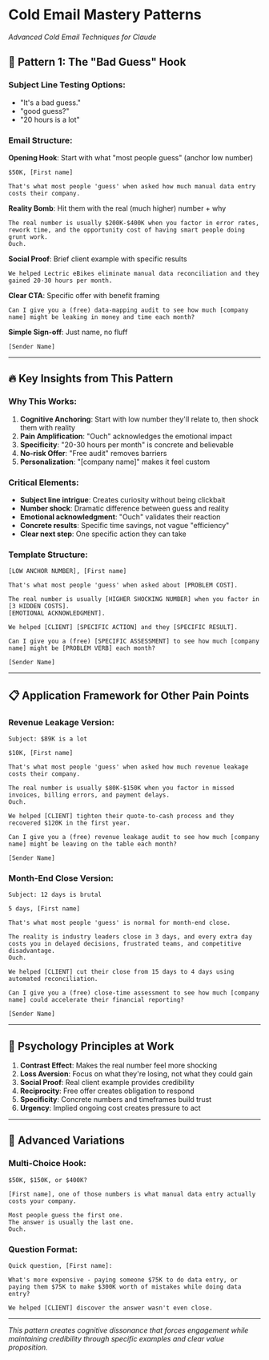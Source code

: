 # Cold Email Mastery Patterns
*Advanced Cold Email Techniques for Claude*

## 🎯 Pattern 1: The "Bad Guess" Hook

### Subject Line Testing Options:
- "It's a bad guess."
- "good guess?"
- "20 hours is a lot"

### Email Structure:

**Opening Hook**: Start with what "most people guess" (anchor low number)
```
$50K, [First name]

That's what most people 'guess' when asked how much manual data entry costs their company.
```

**Reality Bomb**: Hit them with the real (much higher) number + why
```
The real number is usually $200K-$400K when you factor in error rates, rework time, and the opportunity cost of having smart people doing grunt work. 
Ouch.
```

**Social Proof**: Brief client example with specific results
```
We helped Lectric eBikes eliminate manual data reconciliation and they gained 20-30 hours per month.
```

**Clear CTA**: Specific offer with benefit framing
```
Can I give you a (free) data-mapping audit to see how much [company name] might be leaking in money and time each month?
```

**Simple Sign-off**: Just name, no fluff
```
[Sender Name]
```

---

## 🔥 Key Insights from This Pattern

### **Why This Works:**

1. **Cognitive Anchoring**: Start with low number they'll relate to, then shock them with reality
2. **Pain Amplification**: "Ouch" acknowledges the emotional impact
3. **Specificity**: "20-30 hours per month" is concrete and believable
4. **No-risk Offer**: "Free audit" removes barriers
5. **Personalization**: "[company name]" makes it feel custom

### **Critical Elements:**

- **Subject line intrigue**: Creates curiosity without being clickbait
- **Number shock**: Dramatic difference between guess and reality
- **Emotional acknowledgment**: "Ouch" validates their reaction
- **Concrete results**: Specific time savings, not vague "efficiency"
- **Clear next step**: One specific action they can take

### **Template Structure:**
```
[LOW ANCHOR NUMBER], [First name]

That's what most people 'guess' when asked about [PROBLEM COST].

The real number is usually [HIGHER SHOCKING NUMBER] when you factor in [3 HIDDEN COSTS].
[EMOTIONAL ACKNOWLEDGMENT].

We helped [CLIENT] [SPECIFIC ACTION] and they [SPECIFIC RESULT].

Can I give you a (free) [SPECIFIC ASSESSMENT] to see how much [company name] might be [PROBLEM VERB] each month?

[Sender Name]
```

---

## 📋 Application Framework for Other Pain Points

### **Revenue Leakage Version:**
```
Subject: $89K is a lot

$10K, [First name]

That's what most people 'guess' when asked how much revenue leakage costs their company.

The real number is usually $80K-$150K when you factor in missed invoices, billing errors, and payment delays.
Ouch.

We helped [CLIENT] tighten their quote-to-cash process and they recovered $120K in the first year.

Can I give you a (free) revenue leakage audit to see how much [company name] might be leaving on the table each month?

[Sender Name]
```

### **Month-End Close Version:**
```
Subject: 12 days is brutal

5 days, [First name]

That's what most people 'guess' is normal for month-end close.

The reality is industry leaders close in 3 days, and every extra day costs you in delayed decisions, frustrated teams, and competitive disadvantage.
Ouch.

We helped [CLIENT] cut their close from 15 days to 4 days using automated reconciliation.

Can I give you a (free) close-time assessment to see how much [company name] could accelerate their financial reporting?

[Sender Name]
```

---

## 🧠 Psychology Principles at Work

1. **Contrast Effect**: Makes the real number feel more shocking
2. **Loss Aversion**: Focus on what they're losing, not what they could gain
3. **Social Proof**: Real client example provides credibility
4. **Reciprocity**: Free offer creates obligation to respond
5. **Specificity**: Concrete numbers and timeframes build trust
6. **Urgency**: Implied ongoing cost creates pressure to act

---

## 🎨 Advanced Variations

### **Multi-Choice Hook:**
```
$50K, $150K, or $400K?

[First name], one of those numbers is what manual data entry actually costs your company.

Most people guess the first one.
The answer is usually the last one.
Ouch.
```

### **Question Format:**
```
Quick question, [First name]:

What's more expensive - paying someone $75K to do data entry, or paying them $75K to make $300K worth of mistakes while doing data entry?

We helped [CLIENT] discover the answer wasn't even close.
```

---

*This pattern creates cognitive dissonance that forces engagement while maintaining credibility through specific examples and clear value proposition.*